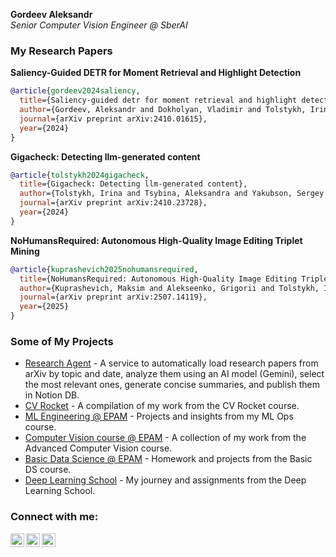 **Gordeev Aleksandr**    
*Senior Computer Vision Engineer @ SberAI*  

### My Research Papers
**Saliency-Guided DETR for Moment Retrieval and Highlight Detection**
```bibtex
@article{gordeev2024saliency,
  title={Saliency-guided detr for moment retrieval and highlight detection},
  author={Gordeev, Aleksandr and Dokholyan, Vladimir and Tolstykh, Irina and Kuprashevich, Maksim},
  journal={arXiv preprint arXiv:2410.01615},
  year={2024}
}
```
**Gigacheck: Detecting llm-generated content**
```bibtex
@article{tolstykh2024gigacheck,
  title={Gigacheck: Detecting llm-generated content},
  author={Tolstykh, Irina and Tsybina, Aleksandra and Yakubson, Sergey and Gordeev, Aleksandr and Dokholyan, Vladimir and Kuprashevich, Maksim},
  journal={arXiv preprint arXiv:2410.23728},
  year={2024}
}
```
**NoHumansRequired: Autonomous High-Quality Image Editing Triplet Mining**
```bibtex
@article{kuprashevich2025nohumansrequired,
  title={NoHumansRequired: Autonomous High-Quality Image Editing Triplet Mining},
  author={Kuprashevich, Maksim and Alekseenko, Grigorii and Tolstykh, Irina and Fedorov, Georgii and Suleimanov, Bulat and Dokholyan, Vladimir and Gordeev, Aleksandr},
  journal={arXiv preprint arXiv:2507.14119},
  year={2025}
}
```

### Some of My Projects
- [Research Agent](https://github.com/gracikk-ds/ai-researcher) - A service to automatically load research papers from arXiv by topic and date, analyze them using an AI model (Gemini), select the most relevant ones, generate concise summaries, and publish them in Notion DB.
- [CV Rocket](https://github.com/gracikk-ds/cv-rocket) - A compilation of my work from the CV Rocket course.
- [ML Engineering @ EPAM](https://github.com/gracikk-ds/ml-ops) - Projects and insights from my ML Ops course.
- [Computer Vision course @ EPAM](https://github.com/gracikk-ds/cv-epam-course) - A collection of my work from the Advanced Computer Vision course.
- [Basic Data Science @ EPAM](https://github.com/gracikk-ds/basic_ds_epam) - Homework and projects from the Basic DS course.
- [Deep Learning School](https://github.com/gracikk-ds/DeepLearningSchool) - My journey and assignments from the Deep Learning School. 
  
### Connect with me:

[<img align="left" alt="gracikk | Telegram" width="22px" src="https://cdn.jsdelivr.net/npm/simple-icons@v3/icons/telegram.svg" />][telegram]
[<img align="left" alt="gracikk | LinkedIn" width="22px" src="https://cdn.jsdelivr.net/npm/simple-icons@v3/icons/linkedin.svg" />][LinkedIn]
[<img align="left" alt="gracikk | LinkedIn" width="22px" src="https://cdn.jsdelivr.net/npm/simple-icons@v3/icons/googlescholar.svg" />][GoogleScholar]


[LinkedIn]: https://www.linkedin.com/in/aleksandr-gordeev-1a8808175
[telegram]: https://t.me/gracikk
[GoogleScholar]: https://scholar.google.com/citations?user=s4j4c_EAAAAJ&hl=en&authuser=1

